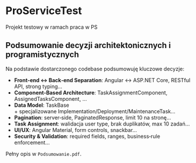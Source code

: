 # ProServiceTest
 Projekt testowy w ramach praca w PS
 
## Podsumowanie decyzji architektonicznych i programistycznych

Na podstawie dostarczonego codebase podsumowuję kluczowe decyzje:
- **Front‑end ↔ Back‑end Separation**: Angular ↔ ASP.NET Core, RESTful API, strong typing…
- **Component‑Based Architecture**: TaskAssignmentComponent, AssignedTasksComponent, …
- **Data Model**: TaskBase + specjalizowane Implementation/Deployment/MaintenanceTask…
- **Pagination**: server‑side, PaginatedResponse<T>, limit 10 na stronę…
- **Task Assignment**: walidacja user type, brak duplikatów, max 10 zadań…
- **UI/UX**: Angular Material, form controls, snackbar…
- **Security & Validation**: required fields, ranges, business‑rule enforcement…

Pełny opis w `Podsumowanie.pdf`.
